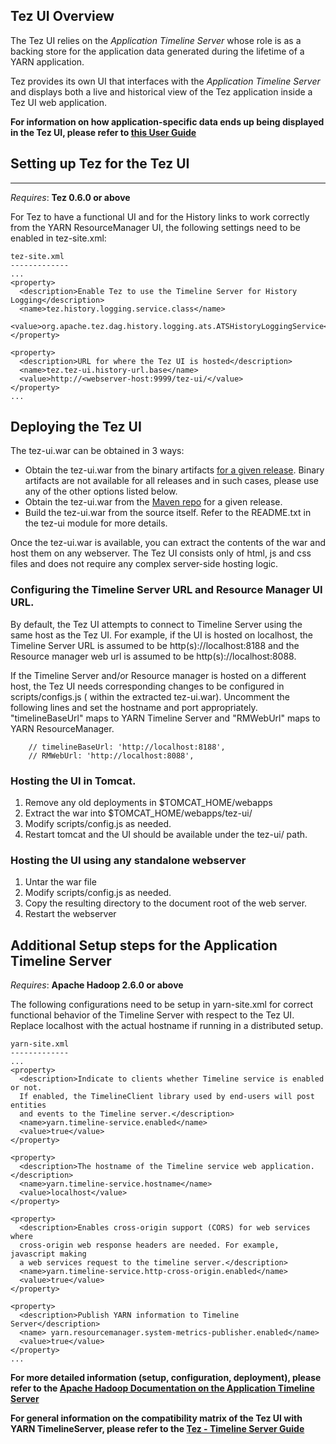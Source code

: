 <!--
   Licensed to the Apache Software Foundation (ASF) under one or more
   contributor license agreements.  See the NOTICE file distributed with
   this work for additional information regarding copyright ownership.
   The ASF licenses this file to You under the Apache License, Version 2.0
   (the "License"); you may not use this file except in compliance with
   the License.  You may obtain a copy of the License at

       http://www.apache.org/licenses/LICENSE-2.0

   Unless required by applicable law or agreed to in writing, software
   distributed under the License is distributed on an "AS IS" BASIS,
   WITHOUT WARRANTIES OR CONDITIONS OF ANY KIND, either express or implied.
   See the License for the specific language governing permissions and
   limitations under the License.
-->

<head><title>Tez UI</title></head>

## Tez UI Overview

The Tez UI relies on the _Application Timeline Server_ whose role is as a backing store for the
application data generated during the lifetime of a YARN application.

Tez provides its own UI that interfaces with the _Application Timeline Server_ and displays both a
live and historical view of the Tez application inside a Tez UI web application.

__For information on how application-specific data ends up being displayed in the Tez UI, please refer to [this User Guide](tez_ui_user_data.html)__

## Setting up Tez for the Tez UI
---------

_Requires_: **Tez 0.6.0 or above**

For Tez to have a functional UI and for the History links to work correctly from the YARN ResourceManager UI, the following settings need to be enabled in tez-site.xml:

```
tez-site.xml
-------------
...
<property>
  <description>Enable Tez to use the Timeline Server for History Logging</description>
  <name>tez.history.logging.service.class</name>
  <value>org.apache.tez.dag.history.logging.ats.ATSHistoryLoggingService</value>
</property>

<property>
  <description>URL for where the Tez UI is hosted</description>
  <name>tez.tez-ui.history-url.base</name>
  <value>http://<webserver-host:9999/tez-ui/</value>
</property>
...

```

## Deploying the Tez UI

The tez-ui.war can be obtained in 3 ways:

  - Obtain the tez-ui.war from the binary artifacts [for a given release](./releases/). Binary artifacts are not available for all releases and in such cases, please use any of the other options listed below.
  - Obtain the tez-ui.war from the [Maven repo](https://repository.apache.org/content/repositories/releases/org/apache/tez/tez-ui/) for a given release.
  - Build the tez-ui.war from the source itself. Refer to the README.txt in the tez-ui module for more details.

Once the tez-ui.war is available, you can extract the contents of the war and host them on any webserver. The Tez UI consists only of html, js and css files
and does not require any complex server-side hosting logic.

### Configuring the Timeline Server URL and Resource Manager UI URL.
By default, the Tez UI attempts to connect to Timeline Server using the same host as the Tez UI.  For example, if the UI is hosted on localhost, the Timeline Server URL is assumed to be http(s)://localhost:8188 and the Resource manager web url is assumed to be http(s)://localhost:8088.

If the Timeline Server and/or Resource manager is hosted on a different host, the Tez UI needs corresponding changes to be configured in scripts/configs.js ( within the extracted tez-ui.war). Uncomment the following lines and set the hostname and port appropriately. "timelineBaseUrl" maps to YARN Timeline Server and "RMWebUrl" maps to YARN ResourceManager.

```
    // timelineBaseUrl: 'http://localhost:8188',
    // RMWebUrl: 'http://localhost:8088',

```

### Hosting the UI in Tomcat.

1. Remove any old deployments in $TOMCAT_HOME/webapps
2. Extract the war into $TOMCAT_HOME/webapps/tez-ui/
3. Modify scripts/config.js as needed.
4. Restart tomcat and the UI should be available under the tez-ui/ path.

### Hosting the UI using any standalone webserver
1. Untar the war file
2. Modify scripts/config.js as needed.
3. Copy the resulting directory to the document root of the web server.
4. Restart the webserver

## Additional Setup steps for the Application Timeline Server

_Requires_: **Apache Hadoop 2.6.0 or above**

The following configurations need to be setup in yarn-site.xml for correct functional behavior of the Timeline Server with respect to the Tez UI. Replace localhost with the actual hostname if running in a distributed setup.

```
yarn-site.xml
-------------
...
<property>
  <description>Indicate to clients whether Timeline service is enabled or not.
  If enabled, the TimelineClient library used by end-users will post entities
  and events to the Timeline server.</description>
  <name>yarn.timeline-service.enabled</name>
  <value>true</value>
</property>

<property>
  <description>The hostname of the Timeline service web application.</description>
  <name>yarn.timeline-service.hostname</name>
  <value>localhost</value>
</property>

<property>
  <description>Enables cross-origin support (CORS) for web services where
  cross-origin web response headers are needed. For example, javascript making
  a web services request to the timeline server.</description>
  <name>yarn.timeline-service.http-cross-origin.enabled</name>
  <value>true</value>
</property>

<property>
  <description>Publish YARN information to Timeline Server</description>
  <name> yarn.resourcemanager.system-metrics-publisher.enabled</name>
  <value>true</value>
</property>
...
```

__For more detailed information (setup, configuration, deployment), please refer to the [Apache Hadoop Documentation on the Application Timeline Server](http://hadoop.apache.org/docs/current/hadoop-yarn/hadoop-yarn-site/TimelineServer.html)__

__For general information on the compatibility matrix of the Tez UI with YARN TimelineServer, please refer to the [Tez - Timeline Server Guide](tez_yarn_timeline.html)__


